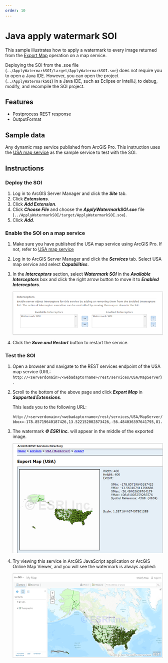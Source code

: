 ```yaml
---
order: 10
---
```


# Java apply watermark SOI

This sample illustrates how to apply a watermark to every image returned from the [Export Map](https://developers.arcgis.com/rest/services-reference/export-map.htm) operation on a map service.

Deploying the SOI from the .soe file (`../ApplyWatermarkSOI/target/ApplyWatermarkSOI.soe`) does not require you to open a Java IDE. However, you can open the project (`../ApplyWatermarkSOI`) in a Java IDE, such as Eclipse or IntelliJ, to debug, modify, and recompile the SOI project.


## Features

* Postprocess REST response
* OutputFormat

## Sample data

Any dynamic map service published from ArcGIS Pro. This instruction uses the [USA map service](../../../ReadMe.md#1-usa-service) as the sample service to test with the SOI.

## Instructions

### Deploy the SOI

1. Log in to ArcGIS Server Manager and click the ***Site*** tab.
2. Click ***Extensions***.
3. Click ***Add Extension***.
4. Click ***Choose File*** and choose the ***ApplyWatermarkSOI.soe*** file (`../ApplyWatermarkSOI/target/ApplyWatermarkSOI.soe`).
5. Click ***Add***.

### Enable the SOI on a map service

1. Make sure you have published the USA map service using ArcGIS Pro. If not, refer to [USA map service](../../../ReadMe.md#1-usa-service)
2. Log in to ArcGIS Server Manager and click the ***Services*** tab. Select USA map service and select ***Capabilities***.
3. In the ***Interceptors*** section, select ***Watermark SOI*** in the ***Available Interceptors*** box and click the right arrow button to move it to ***Enabled Interceptors***.

   ![](../../../../images/javasp/JavaWatermarkSOI1.png "Java Watermark SOI Sample")
4. Click the ***Save and Restart*** button to restart the service.

### Test the SOI

1. Open a browser and navigate to the REST services endpoint of the USA map service (URL: `http://<serverdomain>/<webadaptorname>/rest/services/USA/MapServer`).
2. Scroll to the bottom of the above page and click ***Export Map*** in ***Supported Extensions***.

   This leads you to the following URL:

   ```
   http://<serverdomain>/<webadaptorname>/rest/services/USA/MapServer/export?bbox=-178.85719640187426,13.522152002873426,-56.484036397641795,81.72479317856566
   ```
3. The watermark ***© ESRI Inc.*** will appear in the middle of the exported image.

   ![](../../../../images/javasp/JavaWatermarkSOI2.png "Java Watermark SOI Sample")

4. Try viewing this service in ArcGIS JavaScript application or ArcGIS Online Map Viewer, and you will see the watermark is always applied:

   ![](../../../../images/javasp/JavaWatermarkSOI3.png "Java Watermark SOI Sample")
